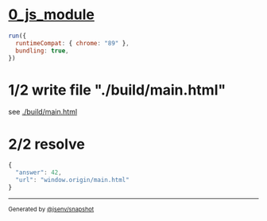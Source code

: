 # [0_js_module](../../script_type_module_inline.test.mjs#L26)

```js
run({
  runtimeCompat: { chrome: "89" },
  bundling: true,
})
```

# 1/2 write file "./build/main.html"

see [./build/main.html](./build/main.html)

# 2/2 resolve

```js
{
  "answer": 42,
  "url": "window.origin/main.html"
}
```

---

<sub>
  Generated by <a href="https://github.com/jsenv/core/tree/main/packages/independent/snapshot">@jsenv/snapshot</a>
</sub>
